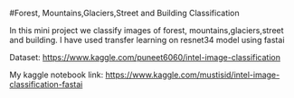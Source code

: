  #Forest, Mountains,Glaciers,Street and Building Classification 

In this mini project we classify images of forest, mountains,glaciers,street and building.
I have used transfer learning on resnet34 model using fastai

Dataset: https://www.kaggle.com/puneet6060/intel-image-classification

My kaggle notebook link:
https://www.kaggle.com/mustisid/intel-image-classification-fastai
